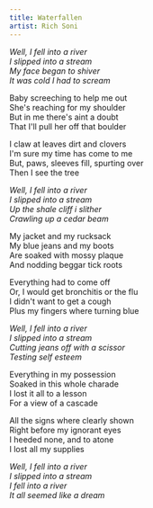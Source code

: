 ```yaml
---
title: Waterfallen
artist: Rich Soni
---
```


*Well, I fell into a river*  
*I slipped into a stream*  
*My face began to shiver*  
*It was cold I had to scream*  

Baby screeching to help me out  
She's reaching for my shoulder  
But in me there's aint a doubt  
That I'll pull her off that boulder  

I claw at leaves dirt and clovers  
I'm sure my time has come to me  
But, paws, sleeves fill, spurting over  
Then I see the tree  

*Well, I fell into a river*  
*I slipped into a stream*  
*Up the shale cliff i slither*  
*Crawling up a cedar beam*  

My jacket and my rucksack  
My blue jeans and my boots  
Are soaked with mossy plaque  
And nodding beggar tick roots  

Everything had to come off  
Or, I would get bronchitis or the flu  
I didn't want to get a cough  
Plus my fingers where turning blue  

*Well, I fell into a river*  
*I slipped into a stream*  
*Cutting jeans off with a scissor*  
*Testing self esteem*  

Everything in my possession  
Soaked in this whole charade  
I lost it all to a lesson  
For a view of a cascade  

All the signs where clearly shown  
Right before my ignorant eyes  
I heeded none, and to atone  
I lost all my supplies  

*Well, I fell into a river*  
*I slipped into a stream*  
*I fell into a river*  
*It all seemed like a dream*  
